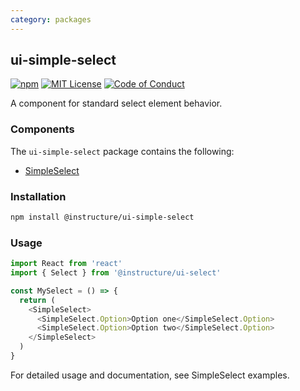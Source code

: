 ```yaml
---
category: packages
---
```


## ui-simple-select

[![npm][npm]][npm-url]
[![MIT License][license-badge]][license]
[![Code of Conduct][coc-badge]][coc]

A component for standard select element behavior.

### Components

The `ui-simple-select` package contains the following:

- [SimpleSelect](#SimpleSelect)

### Installation

```sh
npm install @instructure/ui-simple-select
```

### Usage

```js
import React from 'react'
import { Select } from '@instructure/ui-select'

const MySelect = () => {
  return (
    <SimpleSelect>
      <SimpleSelect.Option>Option one</SimpleSelect.Option>
      <SimpleSelect.Option>Option two</SimpleSelect.Option>
    </SimpleSelect>
  )
}
```

For detailed usage and documentation, see SimpleSelect examples.

[npm]: https://img.shields.io/npm/v/@instructure/ui-simple-select.svg
[npm-url]: https://npmjs.com/package/@instructure/ui-simple-select
[license-badge]: https://img.shields.io/npm/l/instructure-ui.svg?style=flat-square
[license]: https://github.com/instructure/instructure-ui/blob/master/LICENSE
[coc-badge]: https://img.shields.io/badge/code%20of-conduct-ff69b4.svg?style=flat-square
[coc]: https://github.com/instructure/instructure-ui/blob/master/CODE_OF_CONDUCT.md
